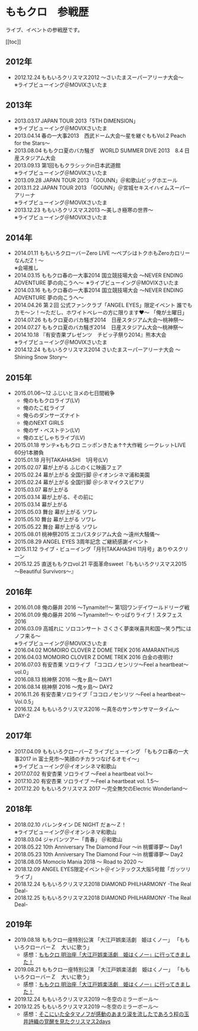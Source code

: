 # ももクロ　参戦歴

ライブ、イベントの参戦歴です。

[[toc]]

## 2012年

- 2012.12.24 ももいろクリスマス2012 ～さいたまスーパーアリーナ大会～  
※ライブビューイング＠MOVIXさいたま

## 2013年

- 2013.03.17 JAPAN TOUR 2013「5TH DIMENSION」  
※ライブビューイング＠MOVIXさいたま
- 2013.04.14 春の一大事2013　西武ドーム大会～星を継ぐももVol.2 Peach for the Stars～
- 2013.08.04 ももクロ夏のバカ騒ぎ　WORLD SUMMER DIVE 2013　8.4 日産スタジアム大会
- 2013.09.13 第1回ももクラシックin日本武道館  
※ライブビューイング＠MOVIXさいたま
- 2013.09.28 JAPAN TOUR 2013 「GOUNN」＠和歌山ビッグホエール
- 2013.11.22 JAPAN TOUR 2013 「GOUNN」＠宮城セキスイハイムスーパーアリーナ  
※ライブビューイング＠MOVIXさいたま
- 2013.12.23 ももいろクリスマス2013 ～美しき極寒の世界～  
※ライブビューイング＠MOVIXさいたま

## 2014年

- 2014.01.11 ももいろクローバーZero LIVE ～ペプシはトクホもZeroカロリーなんだZ！～  
※会場推し
- 2014.03.15 ももクロ春の一大事2014 国立競技場大会 ～NEVER ENDING ADVENTURE 夢の向こうへ～  
※ライブビューイング＠MOVIXさいたま
- 2014.03.16 ももクロ春の一大事2014 国立競技場大会 ～NEVER ENDING ADVENTURE 夢の向こうへ～  
- 2014.04.26 第２回 公式ファンクラブ「ANGEL EYES」限定イベント 誰でもカモ～ン！～ただし、ホワイトベレーの方に限ります♥～ 「俺が土曜日」
- 2014.07.26 ももクロ夏のバカ騒ぎ2014　日産スタジアム大会～桃神祭～
- 2014.07.27 ももクロ夏のバカ騒ぎ2014　日産スタジアム大会～桃神祭～
- 2014.10.18 『有安杏果プレゼンツ　チビッ子祭り2014』熊本大会  
※ライブビューイング＠MOVIXさいたま
- 2014.12.24 ももいろクリスマス2014 さいたまスーパーアリーナ大会 ～Shining Snow Story～

## 2015年

- 2015.01.06～12 ふじいとヨメの七日間戦争
  - 俺のももクロライブ(LV)
  - 俺のたこ虹ライブ
  - 俺らのダンサーズナイト
  - 俺のNEXT GIRLS
  - 俺のザ・ベストテン(LV)
  - 俺のエビしゃちライブ(LV)
- 2015.01.18 サンテ×ももクロ ニッポンきたぁ↑↑大作戦 シークレットLIVE 60分1本勝負
- 2015.01.18 月刊TAKAHASHI　1月号(LV)
- 2015.02.07 幕が上がる ふじのくに映画フェア
- 2015.02.24 幕が上がる 全国行脚 ＠イオンシネマ浦和美園
- 2015.02.24 幕が上がる 全国行脚 ＠シネマイクスピアリ
- 2015.03.07 幕が上がる
- 2015.03.14 幕が上がる、その前に
- 2015.03.14 幕が上がる
- 2015.05.03 舞台 幕が上がる ソワレ
- 2015.05.10 舞台 幕が上がる ソワレ
- 2015.05.22 舞台 幕が上がる ソワレ
- 2015.08.01 桃神祭2015 エコパスタジアム大会 ～遠州大騒儀～
- 2015.08.29 ANGEL EYES 3周年記念 ご継続感謝イベント
- 2015.11.12 ライブ・ビューイング「月刊TAKAHASHI 11月号」ありやスクリーン
- 2015.12.25 直送ももクロvol.21 平面革命sweet『ももいろクリスマス2015 ～Beautiful Survivors～』

## 2016年

- 2016.01.08 俺の藤井 2016 〜Tynamite!!〜 第1回ワンデイワールドリーグ戦  
- 2016.01.09 俺の藤井 2016 〜Tynamite!!〜 やっぱりライブ！スタフェス2016  
- 2016.03.09 高城れに ソロコンサート さくさく夢楽咲喜共和国〜笑う門にはノフ来る〜  
※ライブビューイング＠MOVIXさいたま
- 2016.04.02 MOMOIRO CLOVER Z DOME TREK 2016 AMARANTHUS
- 2016.04.03 MOMOIRO CLOVER Z DOME TREK 2016 白金の夜明け
- 2016.07.03 有安杏果 ソロライブ 「ココロノセンリツ〜Feel a heartbeat〜 vol.0」
- 2016.08.13 桃神祭 2016 〜鬼ヶ島〜 DAY1
- 2016.08.14 桃神祭 2016 〜鬼ヶ島〜 DAY2
- 2016.11.26 有安杏果ソロライブ「ココロノセンリツ ～Feel a heartbeat～ Vol.0.5」
- 2016.12.24 ももいろクリスマス2016 〜真冬のサンサンサマータイム〜 DAY-2

## 2017年

- 2017.04.09 ももいろクローバーZ ライブビューイング 「ももクロ春の一大事2017 in 富士見市～笑顔のチカラつなげるオモイ〜」  
※ライブビューイング＠イオンシネマ和歌山
- 2017.07.02 有安杏果 ソロライブ 〜Feel a heartbeat vol.1〜
- 2017.10.20 有安杏果 ソロライブ 〜Feel a  heartbeat vol. 1.5〜
- 2017.12.20 ももいろクリスマス 2017 〜完全無欠のElectric Wonderland〜

## 2018年

- 2018.02.10 バレンタイン DE NIGHT だぁ～Ｚ！  
※ライブビューイング＠イオンシネマ和歌山
- 2018.03.04 ジャパンツアー「青春」 ＠和歌山
- 2018.05.22 10th Anniversary The Diamond Four 〜in 桃響導夢〜 Day1
- 2018.05.23 10th Anniversary The Diamond Four 〜in 桃響導夢〜 Day2
- 2018.08.05 Momoclo Mania 2018 〜 Road to 2020 〜
- 2018.12.09 ANGEL EYES限定イベント＠インテックス大阪5号館「ガッツリライブ」
- 2018.12.24 ももいろクリスマス2018 DIAMOND PHILHARMONY -The Real Deal-
- 2018.12.25 ももいろクリスマス2018 DIAMOND PHILHARMONY -The Real Deal-

## 2019年

- 2019.08.18 ももクロ一座特別公演 「大江戸娯楽活劇　姫はくノ一」 「ももいろクローバーＺ　大いに歌う」
  - 感想：[ももクロ 明治座「大江戸娯楽活劇　姫はくノ一」に行ってきました！](https://written-by-me.hatenadiary.jp/entry/momoclo-meijiza-2019)
- 2019.08.21 ももクロ一座特別公演 「大江戸娯楽活劇　姫はくノ一」 「ももいろクローバーＺ　大いに歌う」
  - 感想：[ももクロ 明治座「大江戸娯楽活劇　姫はくノ一」に行ってきました！](https://written-by-me.hatenadiary.jp/entry/momoclo-meijiza-2019)
- 2019.12.24 ももいろクリスマス2019 〜冬空のミラーボール〜
- 2019.12.25 ももいろクリスマス2019 〜冬空のミラーボール〜
  - 感想：[そこにいた全タマノフが感動のあまり涙を流したであろう程の玉井詩織の覚醒を見たクリスマス2days](https://written-by-me.hatenadiary.jp/entry/momoiro-xmas-2019-in-ssa)
